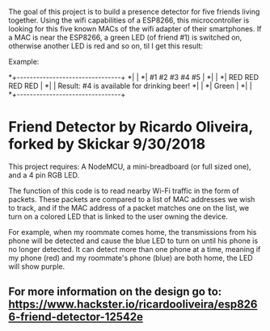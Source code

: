 The goal of this project is to build a presence detector for five friends living together. Using the wifi capabilities of a ESP8266, this microcontroller is looking for this five known MACs of the wifi adapter of their smartphones. If a MAC is near the ESP8266, a green LED (of friend #1) is switched on, otherwise another LED is red and so on, til I get this result:


Example:

*+--------------------------------+
*|                                |
*|   #1    #2    #3    #4    #5   |
*|                                |
*|   RED   RED   RED         RED  |
*|                                |           Result: #4 is available for drinking beer!
*|                                |
*|                     Green      |
*|                                |
*+--------------------------------+




# Friend Detector by Ricardo Oliveira, forked by Skickar 9/30/2018

This project requires: A NodeMCU, a mini-breadboard (or full sized one), and a 4 pin RGB LED. 

 The function of this code is to read nearby Wi-Fi traffic in the form of packets. These packets are compared to a list of MAC addresses we wish to track, and if the MAC address of a packet matches one on the list, we turn on a colored LED that is linked to the user owning the device. 

 For example, when my roommate comes home, the	transmissions from his phone will be detected and cause the blue LED to turn on until his phone is no longer detected. It can detect more than one phone at a time, meaning if my phone (red) and my roommate's phone (blue) are both home, the LED will show purple. 

## For more information on the design go to: https://www.hackster.io/ricardooliveira/esp8266-friend-detector-12542e

